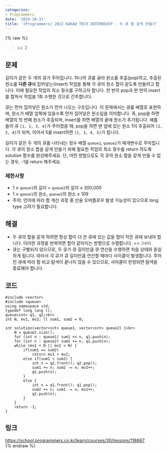 ```yaml
---
categories:
- Programmers
date: '2024-10-31'
title: '[Programmers] 2022 KAKAO TECH INTERNSHIP - 두 큐 합 같게 만들기'
---
```


{% raw %}
> Lv. 2<br>

## 문제
길이가 같은 두 개의 큐가 주어집니다. 하나의 큐를 골라 원소를 추출(pop)하고, 추출된 원소를  **다른 큐**에 집어넣는(insert) 작업을 통해 각 큐의 원소 합이 같도록 만들려고 합니다. 이때 필요한 작업의 최소 횟수를 구하고자 합니다. 한 번의 pop과 한 번의 insert를 합쳐서 작업을 1회 수행한 것으로 간주합니다.

큐는 먼저 집어넣은 원소가 먼저 나오는 구조입니다. 이 문제에서는 큐를 배열로 표현하며, 원소가 배열 앞쪽에 있을수록 먼저 집어넣은 원소임을 의미합니다. 즉, pop을 하면 배열의 첫 번째 원소가 추출되며, insert를 하면 배열의 끝에 원소가 추가됩니다. 예를 들어 큐  `[1, 2, 3, 4]`가 주어졌을 때, pop을 하면 맨 앞에 있는 원소 1이 추출되어  `[2, 3, 4]`가 되며, 이어서 5를 insert하면  `[2, 3, 4, 5]`가 됩니다.

길이가 같은 두 개의 큐를 나타내는 정수 배열  `queue1`,  `queue2`가 매개변수로 주어집니다. 각 큐의 원소 합을 같게 만들기 위해 필요한 작업의 최소 횟수를 return 하도록 solution 함수를 완성해주세요. 단, 어떤 방법으로도 각 큐의 원소 합을 같게 만들 수 없는 경우, -1을 return 해주세요.

### 제한사항

-   1 ≤  `queue1`의 길이 =  `queue2`의 길이 ≤ 300,000
-   1 ≤  `queue1`의 원소,  `queue2`의 원소 ≤ 109
-   주의: 언어에 따라 합 계산 과정 중 산술 오버플로우 발생 가능성이 있으므로 long type 고려가 필요합니다.

## 해결
- 두 큐의 합을 같게 하려면 항상 합이 더 큰 큐에 있는 값을 합이 작은 큐에 보내야 합니다. 이러한 과정을 반복하면 합이 같아지는 방향으로 수렴합니다. => `그리디`<br>
- 큐는 구별되지 않으므로, 두 큐가 큐 길이만큼 큐 연산을 수행하면 처음 상태와 동일하게 됩니다. 따라서 각 큐가 큐 길이만큼 연산할 때마다 사이클이 발생합니다. 주어진 큐에 따라 합 비교 탐색이 끝나지 않을 수 있으므로, 사이클이 판정되면 탐색을 종료해야 합니다.

## 코드
```
#include <vector>
#include <queue>
using namespace std;
typedef long long ll;
queue<int> q1, q2;<br>
int N, mv1, mv2; ll sum1, sum2 = 0;

int solution(vector<int> queue1, vector<int> queue2) {<br>
    N = queue1.size();
    for (int n : queue1) sum1 += n, q1.push(n);
    for (int n : queue2) sum2 += n, q2.push(n);
    while (mv1 < N || mv2 < N) {
        if(sum1 == sum2)
            return mv1 + mv2;
        else if(sum1 < sum2) {
            int n = q2.front(); q2.pop();
            sum1 += n; sum2 -= n; mv2++;
            q1.push(n);
        }
        else {
            int n = q1.front(); q1.pop();
            sum2 += n; sum1 -= n; mv1++;
            q2.push(n);
        }
    }
    return -1;
}
```

## 링크
https://school.programmers.co.kr/learn/courses/30/lessons/118667<br>
{% endraw %}